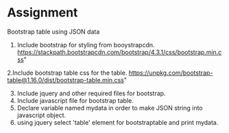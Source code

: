 # Assignment
Bootstrap table using JSON data

1. Include bootstrap for styling from booystrapcdn.
https://stackpath.bootstrapcdn.com/bootstrap/4.3.1/css/bootstrap.min.css" 

2.Include bootstrap table css for the table.
https://unpkg.com/bootstrap-table@1.16.0/dist/bootstrap-table.min.css"

3. Include jquery and other required files for bootstrap.
4. Include javascript file for bootstrap table.
5. Declare variable named mydata in order to make JSON string into javascript object.
5. using jquery select 'table' element for bootstraptable and print mydata.

 <script type="text/javascript"> 
	$(document).ready(function () {  
	$('table').bootstrapTable({ 
		data: mydata 
  }); 
	}); 
  </script>
